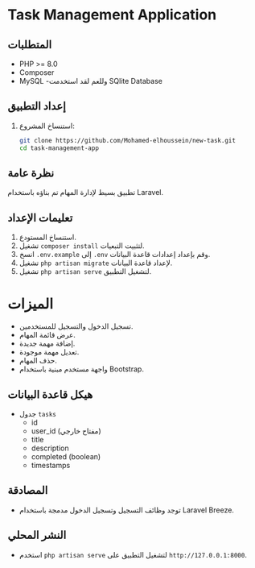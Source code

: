 # Task Management Application

## المتطلبات
- PHP >= 8.0
- Composer
- MySQL
-وللعم لقد استخدمت SQlite Database

## إعداد التطبيق

1. استنساخ المشروع:
   ```bash
   git clone https://github.com/Mohamed-elhoussein/new-task.git
   cd task-management-app


## نظرة عامة
تطبيق بسيط لإدارة المهام تم بناؤه باستخدام Laravel.

## تعليمات الإعداد
1. استنساخ المستودع.
2. تشغيل `composer install` لتثبيت التبعيات.
3. انسخ `.env.example` إلى `.env` وقم بإعداد إعدادات قاعدة البيانات.
7. تشغيل `php artisan migrate` لإعداد قاعدة البيانات.
8. تشغيل `php artisan serve` لتشغيل التطبيق.

# الميزات

- تسجيل الدخول والتسجيل للمستخدمين.
- عرض قائمة المهام.
- إضافة مهمة جديدة.
- تعديل مهمة موجودة.
- حذف المهام.
- واجهة مستخدم مبنية باستخدام Bootstrap.







## هيكل قاعدة البيانات
- جدول `tasks`
  - id
  - user_id (مفتاح خارجي)
  - title
  - description
  - completed (boolean)
  - timestamps

## المصادقة
- توجد وظائف التسجيل وتسجيل الدخول مدمجة باستخدام Laravel Breeze.

## النشر المحلي
- استخدم `php artisan serve` لتشغيل التطبيق على `http://127.0.0.1:8000`.
